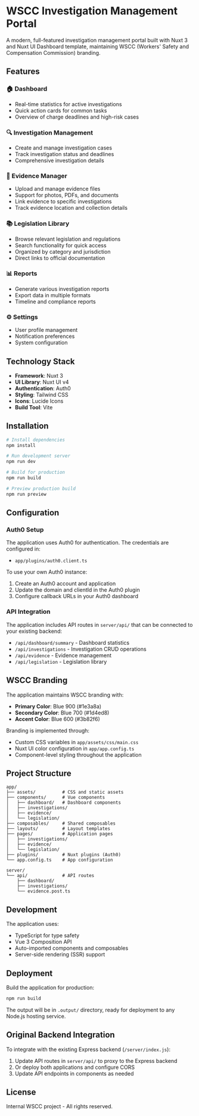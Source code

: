 # WSCC Investigation Management Portal

A modern, full-featured investigation management portal built with Nuxt 3 and Nuxt UI Dashboard template, maintaining WSCC (Workers' Safety and Compensation Commission) branding.

## Features

### 🏠 Dashboard
- Real-time statistics for active investigations
- Quick action cards for common tasks
- Overview of charge deadlines and high-risk cases

### 🔍 Investigation Management
- Create and manage investigation cases
- Track investigation status and deadlines
- Comprehensive investigation details

### 📁 Evidence Manager
- Upload and manage evidence files
- Support for photos, PDFs, and documents
- Link evidence to specific investigations
- Track evidence location and collection details

### 📚 Legislation Library
- Browse relevant legislation and regulations
- Search functionality for quick access
- Organized by category and jurisdiction
- Direct links to official documentation

### 📊 Reports
- Generate various investigation reports
- Export data in multiple formats
- Timeline and compliance reports

### ⚙️ Settings
- User profile management
- Notification preferences
- System configuration

## Technology Stack

- **Framework**: Nuxt 3
- **UI Library**: Nuxt UI v4
- **Authentication**: Auth0
- **Styling**: Tailwind CSS
- **Icons**: Lucide Icons
- **Build Tool**: Vite

## Installation

```bash
# Install dependencies
npm install

# Run development server
npm run dev

# Build for production
npm run build

# Preview production build
npm run preview
```

## Configuration

### Auth0 Setup
The application uses Auth0 for authentication. The credentials are configured in:
- `app/plugins/auth0.client.ts`

To use your own Auth0 instance:
1. Create an Auth0 account and application
2. Update the domain and clientId in the Auth0 plugin
3. Configure callback URLs in your Auth0 dashboard

### API Integration
The application includes API routes in `server/api/` that can be connected to your existing backend:
- `/api/dashboard/summary` - Dashboard statistics
- `/api/investigations` - Investigation CRUD operations
- `/api/evidence` - Evidence management
- `/api/legislation` - Legislation library

## WSCC Branding

The application maintains WSCC branding with:
- **Primary Color**: Blue 900 (#1e3a8a)
- **Secondary Color**: Blue 700 (#1d4ed8)
- **Accent Color**: Blue 600 (#3b82f6)

Branding is implemented through:
- Custom CSS variables in `app/assets/css/main.css`
- Nuxt UI color configuration in `app/app.config.ts`
- Component-level styling throughout the application

## Project Structure

```
app/
├── assets/          # CSS and static assets
├── components/      # Vue components
│   ├── dashboard/   # Dashboard components
│   ├── investigations/
│   ├── evidence/
│   └── legislation/
├── composables/     # Shared composables
├── layouts/         # Layout templates
├── pages/           # Application pages
│   ├── investigations/
│   ├── evidence/
│   └── legislation/
├── plugins/         # Nuxt plugins (Auth0)
└── app.config.ts    # App configuration

server/
└── api/             # API routes
    ├── dashboard/
    ├── investigations/
    └── evidence.post.ts
```

## Development

The application uses:
- TypeScript for type safety
- Vue 3 Composition API
- Auto-imported components and composables
- Server-side rendering (SSR) support

## Deployment

Build the application for production:

```bash
npm run build
```

The output will be in `.output/` directory, ready for deployment to any Node.js hosting service.

## Original Backend Integration

To integrate with the existing Express backend (`/server/index.js`):
1. Update API routes in `server/api/` to proxy to the Express backend
2. Or deploy both applications and configure CORS
3. Update API endpoints in components as needed

## License

Internal WSCC project - All rights reserved.
